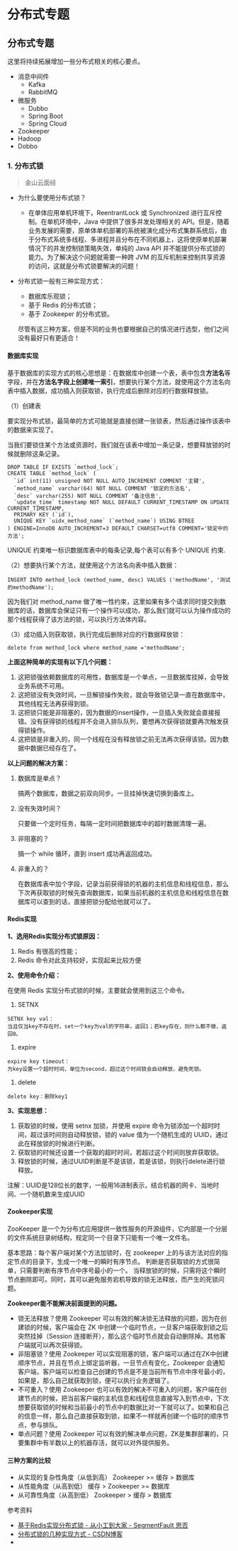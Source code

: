 # 分布式专题



## 分布式专题

这里将持续拓展增加一些分布式相关的核心要点。

* 消息中间件
  * Kafka
  * RabbitMQ
* 微服务
  * Dubbo
  * Spring Boot
  * Spring Cloud
* Zookeeper
* Hadoop
* Dobbo

### 1. 分布式锁

> 金山云面经

* 为什么要使用分布式锁？
  * 在单体应用单机环境下，ReentrantLock 或 Synchronized 进行互斥控制。在单机环境中，Java 中提供了很多并发处理相关的 API。但是，随着业务发展的需要，原单体单机部署的系统被演化成分布式集群系统后，由于分布式系统多线程、多进程并且分布在不同机器上，这将使原单机部署情况下的并发控制锁策略失效，单纯的 Java API 并不能提供分布式锁的能力。为了解决这个问题就需要一种跨 JVM 的互斥机制来控制共享资源的访问，这就是分布式锁要解决的问题！
* 分布式锁一般有三种实现方式：

  * 数据库乐观锁；
  * 基于 Redis 的分布式锁；
  * 基于 Zookeeper 的分布式锁。

  尽管有这三种方案，但是不同的业务也要根据自己的情况进行选型，他们之间没有最好只有更适合！

#### 数据库实现

基于数据库的实现方式的核心思想是：在数据库中创建一个表，表中包含**方法名**等字段，并在**方法名字段上创建唯一索引**，想要执行某个方法，就使用这个方法名向表中插入数据，成功插入则获取锁，执行完成后删除对应的行数据释放锁。

（1）创建表

要实现分布式锁，最简单的方式可能就是直接创建一张锁表，然后通过操作该表中的数据来实现了。

当我们要锁住某个方法或资源时，我们就在该表中增加一条记录，想要释放锁的时候就删除这条记录。

```text
DROP TABLE IF EXISTS `method_lock`;
CREATE TABLE `method_lock` (
  `id` int(11) unsigned NOT NULL AUTO_INCREMENT COMMENT '主键',
  `method_name` varchar(64) NOT NULL COMMENT '锁定的方法名',
  `desc` varchar(255) NOT NULL COMMENT '备注信息',
  `update_time` timestamp NOT NULL DEFAULT CURRENT_TIMESTAMP ON UPDATE CURRENT_TIMESTAMP,
  PRIMARY KEY (`id`),
  UNIQUE KEY `uidx_method_name` (`method_name`) USING BTREE
) ENGINE=InnoDB AUTO_INCREMENT=3 DEFAULT CHARSET=utf8 COMMENT='锁定中的方法';
```

UNIQUE 约束唯一标识数据库表中的每条记录,每个表可以有多个 UNIQUE 约束.

（2）想要执行某个方法，就使用这个方法名向表中插入数据：

```text
INSERT INTO method_lock (method_name, desc) VALUES ('methodName', '测试的methodName');
```

因为我们对 method\_name 做了唯一性约束，这里如果有多个请求同时提交到数据库的话，数据库会保证只有一个操作可以成功，那么我们就可以认为操作成功的那个线程获得了该方法的锁，可以执行方法体内容。

（3）成功插入则获取锁，执行完成后删除对应的行数据释放锁：

```text
delete from method_lock where method_name ='methodName';
```

**上面这种简单的实现有以下几个问题：**

1. 这把锁强依赖数据库的可用性，数据库是一个单点，一旦数据库挂掉，会导致业务系统不可用。
2. 这把锁没有失效时间，一旦解锁操作失败，就会导致锁记录一直在数据库中，其他线程无法再获得到锁。
3. 这把锁只能是非阻塞的，因为数据的insert操作，一旦插入失败就会直接报错。没有获得锁的线程并不会进入排队队列，要想再次获得锁就要再次触发获得锁操作。
4. 这把锁是非重入的，同一个线程在没有释放锁之前无法再次获得该锁。因为数据中数据已经存在了。

**以上问题的解决方案：**

1. 数据库是单点？

   搞两个数据库，数据之前双向同步。一旦挂掉快速切换到备库上。

2. 没有失效时间？

   只要做一个定时任务，每隔一定时间把数据库中的超时数据清理一遍。

3. 非阻塞的？

   搞一个 while 循环，直到 insert 成功再返回成功。

4. 非重入的？

   在数据库表中加个字段，记录当前获得锁的机器的主机信息和线程信息，那么下次再获取锁的时候先查询数据库，如果当前机器的主机信息和线程信息在数据库可以查到的话，直接把锁分配给他就可以了。

#### Redis实现

**1、选用Redis实现分布式锁原因：**

1. Redis 有很高的性能； 
2. Redis 命令对此支持较好，实现起来比较方便

**2、使用命令介绍：**

在使用 Redis 实现分布式锁的时候，主要就会使用到这三个命令。

1. SETNX

```text
SETNX key val：
当且仅当key不存在时，set一个key为val的字符串，返回1；若key存在，则什么都不做，返回0。
```

1. expire

```text
expire key timeout：
为key设置一个超时时间，单位为second，超过这个时间锁会自动释放，避免死锁。
```

1. delete

```text
delete key：删除key1
```

**3、实现思想：**

1. 获取锁的时候，使用 setnx 加锁，并使用 expire 命令为锁添加一个超时时间，超过该时间则自动释放锁，锁的 value 值为一个随机生成的 UUID，通过此在释放锁的时候进行判断。
2. 获取锁的时候还设置一个获取的超时时间，若超过这个时间则放弃获取锁。
3. 释放锁的时候，通过UUID判断是不是该锁，若是该锁，则执行delete进行锁释放。

注解：UUID是128位长的数字，一般用16进制表示，结合机器的网卡、当地时间、一个随机数来生成UUID

#### Zookeeper实现

ZooKeeper 是一个为分布式应用提供一致性服务的开源组件，它内部是一个分层的文件系统目录树结构，规定同一个目录下只能有一个唯一文件名。

基本思路：每个客户端对某个方法加锁时，在 zookeeper 上的与该方法对应的指定节点的目录下，生成一个唯一的瞬时有序节点。 判断是否获取锁的方式很简单，只需要判断有序节点中序号最小的一个。 当释放锁的时候，只需将这个瞬时节点删除即可。同时，其可以避免服务宕机导致的锁无法释放，而产生的死锁问题。

**Zookeeper能不能解决前面提到的问题。**

* 锁无法释放？使用 Zookeeper 可以有效的解决锁无法释放的问题，因为在创建锁的时候，客户端会在 ZK 中创建一个临时节点，一旦客户端获取到锁之后突然挂掉（Session 连接断开），那么这个临时节点就会自动删除掉。其他客户端就可以再次获得锁。
* 非阻塞锁？使用 Zookeeper 可以实现阻塞的锁，客户端可以通过在ZK中创建顺序节点，并且在节点上绑定监听器，一旦节点有变化，Zookeeper 会通知客户端，客户端可以检查自己创建的节点是不是当前所有节点中序号最小的，如果是，那么自己就获取到锁，便可以执行业务逻辑了。
* 不可重入？使用 Zookeeper 也可以有效的解决不可重入的问题，客户端在创建节点的时候，把当前客户端的主机信息和线程信息直接写入到节点中，下次想要获取锁的时候和当前最小的节点中的数据比对一下就可以了。如果和自己的信息一样，那么自己直接获取到锁，如果不一样就再创建一个临时的顺序节点，参与排队。
* 单点问题？使用 Zookeeper 可以有效的解决单点问题，ZK是集群部署的，只要集群中有半数以上的机器存活，就可以对外提供服务。

#### 三种方案的比较

* 从实现的复杂性角度（从低到高） Zookeeper &gt;= 缓存 &gt; 数据库
* 从性能角度（从高到低） 缓存 &gt; Zookeeper &gt;= 数据库
* 从可靠性角度（从高到低） Zookeeper &gt; 缓存 &gt; 数据库

参考资料

* [基于Redis实现分布式锁 - 从小工到大家 - SegmentFault 思否](https://segmentfault.com/a/1190000015058486?utm_source=tag-newest#articleHeader0)
* [分布式锁的几种实现方式 - CSDN博客](https://blog.csdn.net/qq_21873747/article/details/79485814)
* 
